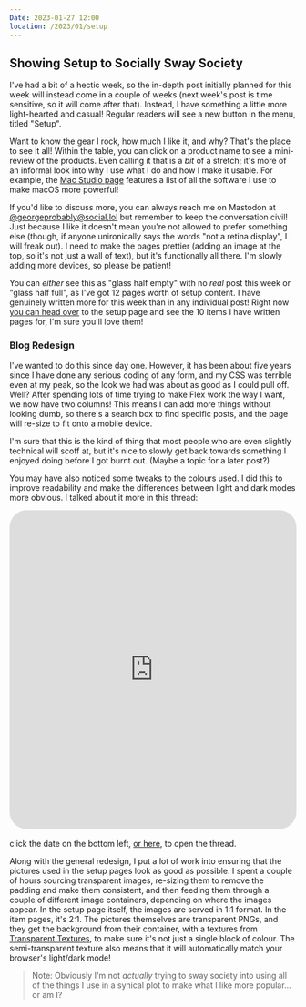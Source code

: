 ```yaml
---
Date: 2023-01-27 12:00
location: /2023/01/setup
---
```


## Showing Setup to Socially Sway Society 

I've had a bit of a hectic week, so the in-depth post initially planned for this week will instead come in a couple of weeks (next week's post is time sensitive, so it will come after that). Instead, I have something a little more light-hearted and casual! Regular readers will see a new button in the menu, titled "Setup".

Want to know the gear I rock, how much I like it, and why? That's the place to see it all! Within the table, you can click on a product name to see a mini-review of the products. Even calling it that is a *bit* of a stretch; it's more of an informal look into why I use what I do and how I make it usable. For example, the [Mac Studio page](/setup/apple-mac-studio) features a list of all the software I use to make macOS more powerful!

If you'd like to discuss more, you can always reach me on Mastodon at [@georgeprobably@social.lol](https://social.lol/@georgeprobably) but remember to keep the conversation civil! Just because I like it doesn't mean you're not allowed to prefer something else (though, if anyone unironically says the words "not a retina display", I will freak out). I need to make the pages prettier (adding an image at the top, so it's not just a wall of text), but it's functionally all there. I'm slowly adding more devices, so please be patient!

You can *either* see this as "glass half empty" with no *real* post this week or "glass half full", as I've got 12 pages worth of setup content. I have genuinely written more for this week than in any individual post! Right now [you can head over](/setup) to the setup page and see the 10 items I have written pages for, I'm sure you'll love them!

### Blog Redesign

I've wanted to do this since day one. However, it has been about five years since I have done any serious coding of any form, and my CSS was terrible even at my peak, so the look we had was about as good as I could pull off. Well? After spending lots of time trying to make Flex work the way I want, we now have two columns! This means I can add more things without looking dumb, so there's a search box to find specific posts, and the page will re-size to fit onto a mobile device.

I'm sure that this is the kind of thing that most people who are even slightly technical will scoff at, but it's nice to slowly get back towards something I enjoyed doing before I got burnt out. (Maybe a topic for a later post?)

You may have also noticed some tweaks to the colours used. I did this to improve readability and make the differences between light and dark modes more obvious. I talked about it more in this thread:

<iframe src="https://social.lol/@georgeprobably/109702286222689947/embed" class="mastodon-embed" style="border: 5px solid var(--articleBorder);border-radius: 30px;overflow: hidden;" allowfullscreen="allowfullscreen" scrolling="no" height="560px" width="100%"></iframe>
</br></br><div class="caption">click the date on the bottom left, <a href="https://social.lol/@georgeprobably/109702286222689947" target="_blank"> or here</a>, to open the thread.</div>

Along with the general redesign, I put a lot of work into ensuring that the pictures used in the setup pages look as good as possible. I spent a couple of hours sourcing transparent images, re-sizing them to remove the padding and make them consistent, and then feeding them through a couple of different image containers, depending on where the images appear. In the setup page itself, the images are served in 1:1 format. In the item pages, it's 2:1. The pictures themselves are transparent PNGs, and they get the background from their container, with a textures from [Transparent Textures](https://transparenttextures.com), to make sure it's not just a single block of colour. The semi-transparent texture also means that it will automatically match your browser's light/dark mode!

>Note: Obviously I'm not *actually* trying to sway society into using all of the things I use in a synical plot to make what I like more popular... or am I?